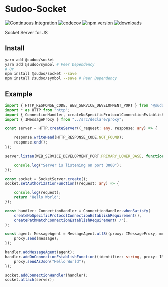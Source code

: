 # Sudoo-Socket

[![Continuous Integration](https://github.com/SudoDotDog/Sudoo-Socket/actions/workflows/ci.yml/badge.svg)](https://github.com/SudoDotDog/Sudoo-Socket/actions/workflows/ci.yml)
[![codecov](https://codecov.io/gh/SudoDotDog/Sudoo-Socket/branch/master/graph/badge.svg)](https://codecov.io/gh/SudoDotDog/Sudoo-Socket)
[![npm version](https://badge.fury.io/js/%40sudoo%2Fsocket.svg)](https://www.npmjs.com/package/@sudoo/socket)
[![downloads](https://img.shields.io/npm/dm/@sudoo/socket.svg)](https://www.npmjs.com/package/@sudoo/socket)

Socket Server for JS

## Install

```sh
yarn add @sudoo/socket
yarn add @sudoo/symbol # Peer Dependency
# Or
npm install @sudoo/socket --save
npm install @sudoo/symbol --save # Peer Dependency
```

## Example

```ts
import { HTTP_RESPONSE_CODE, WEB_SERVICE_DEVELOPMENT_PORT } from "@sudoo/magic";
import * as HTTP from "http";
import { ConnectionHandler, createNoSpecificProtocolConnectionEstablishRequirement, createPathMatchConnectionEstablishRequirement, MessageAgent, SocketServer } from "../src";
import { IMessageProxy } from "../src/declare/proxy";

const server = HTTP.createServer((_request: any, response: any) => {

    response.writeHead(HTTP_RESPONSE_CODE.NOT_FOUND);
    response.end();
});

server.listen(WEB_SERVICE_DEVELOPMENT_PORT.PRIMARY_LOWER_BASE, function () {

    console.log("Server is listening on port 3000");
});

const socket = SocketServer.create();
socket.setAuthorizationFunction((request: any) => {

    console.log(request);
    return "Hello World";
});

const handler: ConnectionHandler = ConnectionHandler.whenSatisfy(
    createNoSpecificProtocolConnectionEstablishRequirement(),
    createPathMatchConnectionEstablishRequirement('/'),
);

const agent: MessageAgent = MessageAgent.utf8((proxy: IMessageProxy, message: string) => {
    proxy.send(message);
});

handler.addMessageAgent(agent);
handler.addOnConnectionEstablishFunction((identifier: string, proxy: IMessageProxy) => {
    proxy.sendAsJson("Hello World");
});

socket.addConnectionHandler(handler);
socket.attach(server);

```
